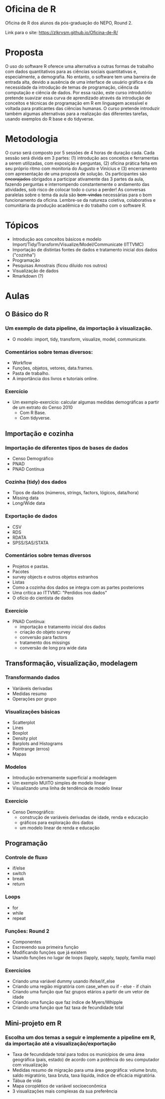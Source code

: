 # Oficina de R

Oficina de R dos alunos da pós-graduação do NEPO, Round 2.

Link para o site: https://zlkrvsm.github.io/Oficina-de-R/

# Proposta
O uso do software R oferece uma alternativa a outras formas de trabalho com dados quantitativos para as ciências sociais quantitativas e, especialmente, a demografia. No entanto, o software tem uma barreira de entrada alta, devido a ausência de uma interface de usuário gráfica e da necessidade da introdução de temas de programação, ciência da computação e ciência de dados. Por essa razão, este curso introdutório pretende suavizar essa curva de aprendizado através da introdução de conceitos e técnicas de programação em R em linguagem acessível e voltada para praticantes das ciências humanas. O curso pretende introduzir também algumas alternativas para a realização das diferentes tarefas, usando exemplos do R base e do tidyverse.

# Metodologia

O curso será composto por 5 sessões de 4 horas de duração cada. Cada sessão será dívida em 3 partes: (1) introdução aos conceitos e ferramentas a serem utilizadas, com exposição e perguntas, (2) oficina prática feita em seu próprio ritmo com monitoria do Augusto e Vinícius e (3) encerramento com apresentação de uma proposta de solução. Os participantes são ~~encorajados~~ obrigados a participar ativamente das 3 partes da aula, fazendo perguntas e interrompendo constantemente o andamento das atividades, sob risco de colocar todo o curso a perder! As conversas paralelas sobre o tema da aula são ~~bem-vindas~~ necessárias para o bom funcionamento da oficina. Lembre-se da natureza coletiva, colaborativa e comunitária da produção acadêmica e do trabalho com o software R.

# Tópicos

- Introdução aos conceitos básicos e modelo Import/Tidy/Transform/Visualize/Model/Communicate (ITTVMC)
- Importação de distintas fontes de dados e tratamento inicial dos dados ("cozinha")
- Programação
- Pesquisas Amostrais (ficou diluído nos outros)
- Visualização de dados
- Rmarkdown (?)

# Aulas

## O Básico do R

### Um exemplo de data pipeline, da importação à visualização.

- O modelo: import, tidy, transform, visualize, model, communicate.

### Comentários sobre temas diversos:

- Workflow
- Funções, objetos, vetores, data.frames.
- Pasta de trabalho.
- A importância dos livros e tutoriais online.
    
### Exercício

- Um exemplo-exercício: calcular algumas medidas demográficas a partir de um extrato do Censo 2010
    - Com R Base.
    - Com tidyverse.

## Importação e cozinha

### Importação de diferentes tipos de bases de dados

- Censo Demográfico
- PNAD
- PNAD Contínua

### Cozinha (tidy) dos dados

- Tipos de dados (números, strings, factors, lógicos, data/hora)
- Missing data
- Long/Wide data

### Exportação de dados

- CSV
- RDS
- RDATA
- SPSS/SAS/STATA

### Comentários sobre temas diversos

- Projetos e pastas.
- Pacotes
- survey objects e outros objetos estranhos
- Listas
- Como a cozinha dos dados se integra com as partes posteriores
- Uma crítica ao ITTVMC: "Perdidos nos dados"
- O ofício do cientista de dados

### Exercício

- PNAD Contínua:
    - importação e tratamento inicial dos dados
    - criação do objeto survey
    - conversão para factors
    - tratamento dos missings
    - conversão de long pra wide data

## Transformação, visualização, modelagem

### Transformando dados

- Variáveis derivadas
- Medidas resumo
- Operações por grupo

### Visualizações básicas

- Scatterplot
- Lines
- Boxplot
- Density plot
- Barplots and Histograms
- Pointrange (erros)
- Mapas

### Modelos

- Introdução extremamente superficial a modelagem
- Um exemplo MUITO simples de modelo linear
- Visualizando uma linha de tendência de modelo linear

### Exercicio

- Censo Demográfico:
    - construção de variáveis derivadas de idade, renda e educação
    - gráficos para exploração dos dados
    - um modelo linear de renda e educação

## Programação

### Controle de fluxo

- if/else
- switch
- break
- return
    
### Loops

- for
- while
- repeat
    
### Funções: Round 2

- Componentes
- Escrevendo sua primeira função
- Modificando funções que já existem
- Usando funções no lugar de loops (lapply, sapply, tapply, família map)
    
### Exercicios

- Criando uma variável dummy usando ifelse/if_else
- Criando uma região migratória com case_when ou if - else - if chain
- Criando uma função que faz grupos etários a partir de um vetor de idade
- Criando uma função que faz índice de Myers/Whipple
- Criando uma função que faz taxa de fecundidade total

## Mini-projeto em R

### Escolha um dos temas a seguir e implemente a pipeline em R, da importação até a visualização/exportação

- Taxa de fecundidade total para todos os municípios de uma área geográfica (país, estado) de acordo com a potência do seu computador com visualização
- Medidas resumo de migração para uma área geográfica: volume bruto, saldo migratório, taxa bruta, taxa líquida, índice de eficácia migratória.
- Tábua de vida
- Mapa coroplético de variável socioeconômica
- 3 visualizações mais complexas da sua preferência
